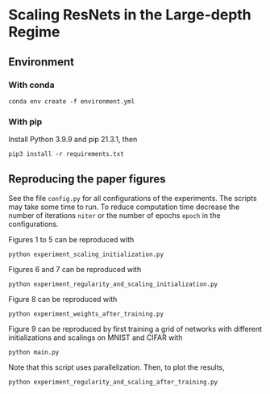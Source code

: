 # Scaling ResNets in the Large-depth Regime

## Environment

### With conda

```
conda env create -f environment.yml
```

### With pip

Install Python 3.9.9 and pip 21.3.1, then

```
pip3 install -r requirements.txt
```

## Reproducing the paper figures

See the file ``config.py`` for all configurations of the experiments. The 
scripts may take some time to run. To reduce computation time decrease the number 
of iterations ``niter`` or the number of epochs ``epoch`` in the configurations.

Figures 1 to 5 can be reproduced with

```
python experiment_scaling_initialization.py
```

Figures 6 and 7 can be reproduced with

```
python experiment_regularity_and_scaling_initialization.py
```

Figure 8 can be reproduced with

```
python experiment_weights_after_training.py
```

Figure 9 can be reproduced by first training a grid of networks with different 
initializations and scalings on MNIST and CIFAR with

```
python main.py
```

Note that this script uses parallelization. Then, to plot the results,

```
python experiment_regularity_and_scaling_after_training.py
```
